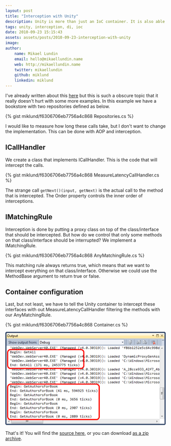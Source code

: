 ```yaml
---
layout: post
title: "Interception with Unity"
description: Unity is more than just an IoC container. It is also able to do method call interception.
tags: unity, interception, di, ioc
date: 2010-09-23 15:15:43
assets: assets/posts/2010-09-23-interception-with-unity
image: 
author:
    name: Mikael Lundin
    email: hello@mikaellundin.name
    web: http://mikaellundin.name
    twitter: mikaellundin
    github: miklund
    linkedin: miklund
---
```


I've already written about this [here](/2009/10/30/aop-in-net-with-unity-interception-model.html "AOP in .NET with Unity Interception Model") but this is such a obscure topic that it really doesn't hurt with some more examples.  In this example we have a bookstore with two repositories defined as below.

{% gist miklund/f6306706eb7756a4c868 Repositories.cs %}

I would like to measure how long these calls take, but I don't want to change the implementation. This can be done with AOP and interception.

## ICallHandler

We create a class that implements ICallHandler. This is the code that will intercept the calls.

{% gist miklund/f6306706eb7756a4c868 MeasureLatencyCallHandler.cs %}

The strange call `getNext()(input, getNext)` is the actual call to the method that is intercepted. The Order property controls the inner order of interceptions.

## IMatchingRule

Interception is done by putting a proxy class on top of the class/interface that should be intercepted. But how do we control that only some methods on that class/interface should be interrupted? We implement a IMatchingRule.

{% gist miklund/f6306706eb7756a4c868 AnyMatchingRule.cs %}

This matching rule always returns true, which means that we want to intercept everything on that class/interface. Otherwise we could use the MethodBase argument to return true or false.

## Container configuration

Last, but not least, we have to tell the Unity container to intercept these interfaces with out MeasureLatencyCallHandler filtering the methods with our AnyMatchingRule.

{% gist miklund/f6306706eb7756a4c868 Container.cs %}

![example output](/assets/posts/2010-09-23-interception-with-unity/output.png)

That's it! You will find the [source here](https://bitbucket.org/bokmal/litemedia.bookstore.unity "LiteMedia.BookStore.Unity on BitBucket repository"), or you can download [as a zip archive](/assets/posts/2010-09-23-interception-with-unity/7e1787751971.zip "LiteMedia.BookStore.Unity as zip archive").
